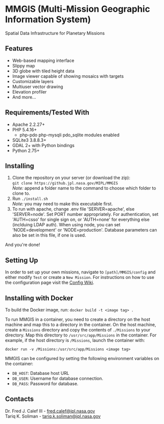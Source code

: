 # MMGIS (Multi-Mission Geographic Information System)

Spatial Data Infrastructure for Planetary Missions

## Features

- Web-based mapping interface
- Slippy map
- 3D globe with tiled height data
- Image viewer capable of showing mosaics with targets
- Customizable layers
- Multiuser vector drawing
- Elevation profiler
- And more...

## Requirements/Tested With

- Apache 2.2.27+
- PHP 5.4.16+
  - php-pdo php-mysqli pdo_sqlite modules enabled
- SQLite3 3.8.8.3+
- GDAL 2+ with Python bindings
- Python 2.75+

## Installing

1. Clone the repository on your server (or download the zip):  
   `git clone https://github.jpl.nasa.gov/MIPL/MMGIS`  
   _Note:_ append a folder name to the command to choose which folder to clone to.
2. Run `./install.sh`  
   _Note:_ you may need to make this executable first.
3. To run with apache, change .env file 'SERVER=apache', else 'SERVER=node'. Set PORT number appropriately.
   For authentication, set 'AUTH=csso' for single sign on, or 'AUTH=none' for everything else (inclduing LDAP auth). When using node, you can set 'NODE=development' or 'NODE=production'. Database parameters can also be set in this file, if one is used.

And you're done!

## Setting Up

In order to set up your own missions, navigate to `[path]/MMGIS/config` and either modify `Test` or create a `New Mission`. For instructions on how to use the configuration page visit the [Config Wiki](https://github.jpl.nasa.gov/MIPL/MMGIS/wiki/Config).

## Installing with Docker

To build the Docker image, run:
`docker build -t <image tag> .`

To run MMGIS in a container, you need to create a directory on the host machine and map this to a directory in the container. On the host machine, create a `Missions` directory and copy the contents of `./Missions` to your directory. Map this directory to `/usr/src/app/Missions` in the container. For example, if the host directory is `/Missions`, launch the container with:

`docker run -v /Missions:/usr/src/app/Missions <image tag>`

MMGIS can be configured by setting the following environment variables on the container:

- `DB_HOST`: Database host URL
- `DB_USER`: Username for database connection.
- `DB_PASS`: Password for database.

## Contacts

Dr. Fred J. Calef III - fred.calef@jpl.nasa.gov  
Tariq K. Soliman - tariq.k.soliman@jpl.nasa.gov

